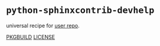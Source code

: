 # `python-sphinxcontrib-devhelp`

universal recipe for [user repo](../themartiancompany/ur).

[PKGBUILD](PKGBUILD)
[LICENSE](COPYING)
